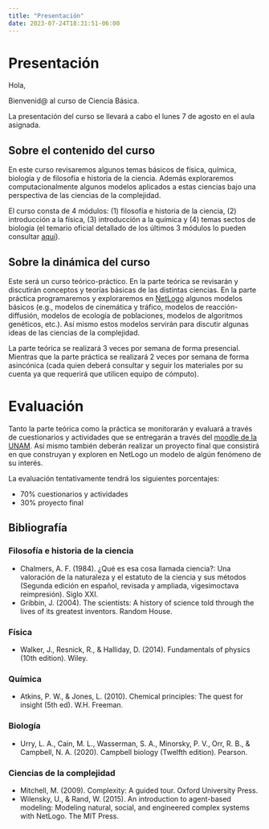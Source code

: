 ```yaml
---
title: "Presentación"
date: 2023-07-24T18:31:51-06:00
---
```


# Presentación

Hola,

Bienvenid@ al curso de Ciencia Básica.

La presentación del curso se llevará a cabo el lunes 7 de agosto en el aula asignada.

## Sobre el contenido del curso

En este curso revisaremos algunos temas básicos de física, química, biología y de filosofía e historia de la ciencia. Además exploraremos computacionalmente algunos modelos aplicados a estas ciencias bajo una perspectiva de las ciencias de la complejidad.

El curso consta de 4 módulos: (1) filosofía e historia de la ciencia, (2) introducción a la física, (3) introducción a la química y (4) temas sectos de biología (el temario oficial detallado de los últimos 3 módulos lo pueden consultar [aquí](https://web.fciencias.unam.mx/asignaturas/757.pdf)). 

## Sobre la dinámica del curso

Este será un curso teórico-práctico. En la parte teórica se revisarán y discutirán conceptos y teorías básicas de las distintas ciencias. En la parte práctica programaremos y exploraremos en [NetLogo](https://ccl.northwestern.edu/netlogo/) algunos modelos básicos (e.g., modelos de cinemática y tráfico, modelos de reacción-diffusión, modelos de ecología de poblaciones, modelos de algoritmos genéticos, etc.). Así mismo estos modelos servirán para discutir algunas ideas de las ciencias de la complejidad.

La parte teórica se realizará 3 veces por semana de forma presencial. Mientras que la parte práctica se realizará 2 veces por semana de forma asincónica (cada quien deberá consultar y seguir los materiales por su cuenta ya que requerirá que utilicen equipo de cómputo).

# Evaluación

Tanto la parte teórica como la práctica se monitorarán y evaluará a través de cuestionarios y actividades que se entregarán a través del [moodle de la UNAM](https://aulas-virtuales.cuaieed.unam.mx/). Así mismo también deberán realizar un proyecto final que consistirá en que construyan y exploren en NetLogo un modelo de algún fenómeno de su interés.

La evaluación tentativamente tendrá los siguientes porcentajes:

- 70% cuestionarios y actividades
- 30% proyecto final

## Bibliografía

### Filosofía e historia de la ciencia

-   Chalmers, A. F. (1984). ¿Qué es esa cosa llamada ciencia?: Una valoración de la naturaleza y el estatuto de la ciencia y sus métodos (Segunda edición en español, revisada y ampliada, vigesimoctava reimpresión). Siglo XXI.
-   Gribbin, J. (2004). The scientists: A history of science told through the lives of its greatest inventors. Random House.

### Física

-   Walker, J., Resnick, R., & Halliday, D. (2014). Fundamentals of physics (10th edition). Wiley.

### Química

-   Atkins, P. W., & Jones, L. (2010). Chemical principles: The quest for insight (5th ed). W.H. Freeman.

### Biología

-   Urry, L. A., Cain, M. L., Wasserman, S. A., Minorsky, P. V., Orr, R. B., & Campbell, N. A. (2020). Campbell biology (Twelfth edition). Pearson.


### Ciencias de la complejidad

-   Mitchell, M. (2009). Complexity: A guided tour. Oxford University Press.
-   Wilensky, U., & Rand, W. (2015). An introduction to agent-based modeling: Modeling natural, social, and engineered complex systems with NetLogo. The MIT Press.


